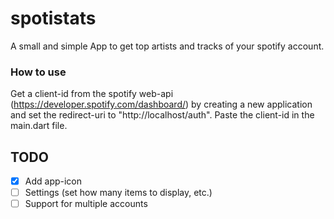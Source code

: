 # spotistats
A small and simple App to get top artists and tracks of your spotify account.

### How to use
Get a client-id from the spotify web-api (https://developer.spotify.com/dashboard/) by creating a new application and set the redirect-uri to "http://localhost/auth". Paste the client-id in the main.dart file.

## TODO
- [x] Add app-icon
- [ ] Settings (set how many items to display, etc.)
- [ ] Support for multiple accounts
